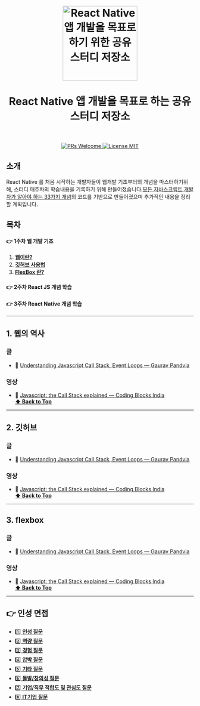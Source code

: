 ﻿<h1 align="center">
<br>
  <a href="https://github.com/aza1200/react-native-study"><img src="https://reactnative.dev/img/header_logo.svg" alt="React Native 앱 개발을 목표로 하기 위한 공유 스터디 저장소" width=200"></a>
  <br>
    <br>
  React Native 앱 개발을 목표로 하는 공유 스터디 저장소
  <br><br>
</h1>

<p align="center">
  <a href="http://makeapullrequest.com">
    <img src="https://img.shields.io/badge/PRs-welcome-brightgreen.svg?style=flat-square" alt="PRs Welcome">
  </a>
  <a href="https://opensource.org/licenses/MIT">
    <img src="https://img.shields.io/badge/license-MIT-blue.svg?style=flat-square" alt="License MIT">
  </a>
</p>

## 소개

React Native 를 처음 시작하는 개발자들이 웹개발 기초부터의 개념을 마스터하기위해, 스터디 매주차의 학습내용을 기록하기 위해 만들어졌습니다.[모든 자바스크립트 개발자가 알아야 하는 33가지 개념](https://github.com/yjs03057/33-js-concepts)의  코드를 기반으로 만들어졌으며 추가적인 내용을 정리할 계획입니다.   


## 목차

#### 👉 1주차 웹 개발 기초 
1. **[웹이란?](#1-웹의-역사)**
1. **[깃허브 사용법](#2-깃허브)**    
1. **[FlexBox 란?](#3-flexbox)**
    
#### 👉 2주차 React JS 개념 학습
#### 👉 3주차 React Native 개념 학습
---

## 1. 웹의 역사

### 글

- 📜 [Understanding Javascript Call Stack, Event Loops — Gaurav Pandvia](https://medium.com/@gaurav.pandvia/understanding-javascript-function-executions-tasks-event-loop-call-stack-more-part-1-5683dea1f5ec)

### 영상

- 🎥 [Javascript: the Call Stack explained — Coding Blocks India](https://www.youtube.com/watch?v=w6QGEiQceOM)  
**[⬆ Back to Top](#목차)**

---

    
## 2. 깃허브

### 글

- 📜 [Understanding Javascript Call Stack, Event Loops — Gaurav Pandvia](https://medium.com/@gaurav.pandvia/understanding-javascript-function-executions-tasks-event-loop-call-stack-more-part-1-5683dea1f5ec)

### 영상

- 🎥 [Javascript: the Call Stack explained — Coding Blocks India](https://www.youtube.com/watch?v=w6QGEiQceOM)  
**[⬆ Back to Top](#목차)**

---


## 3. flexbox

### 글

- 📜 [Understanding Javascript Call Stack, Event Loops — Gaurav Pandvia](https://medium.com/@gaurav.pandvia/understanding-javascript-function-executions-tasks-event-loop-call-stack-more-part-1-5683dea1f5ec)

### 영상

- 🎥 [Javascript: the Call Stack explained — Coding Blocks India](https://www.youtube.com/watch?v=w6QGEiQceOM)  
**[⬆ Back to Top](#목차)**

---    
## 👉 인성 면접

- [1️⃣ **인성 질문**](/인성/1_인성.md)
- [2️⃣ **역량 질문**](/인성/2_역량.md)
- [3️⃣ **경험 질문**](/인성/3_경험.md)
- [4️⃣ **압박 질문**](/인성/4_압박.md)
- [5️⃣ **기타 질문**](/인성/5_기타.md)
- [6️⃣ **돌발/창의성 질문**](/인성/6_돌발창의성.md)
- [7️⃣ **기업/직무 적합도 및 관심도 질문**](/인성/7_적합도.md)
- [8️⃣ **IT기업 질문**](/인성/8_IT.md)


<br>
